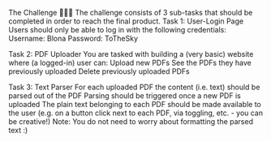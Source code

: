 The Challenge 🧗🏽‍♀️
The challenge consists of 3 sub-tasks that should be completed in order to reach the final product.
Task 1: User-Login Page
Users should only be able to log in with the following credentials:
Username: Blona
Password: ToTheSky

Task 2: PDF Uploader
You are tasked with building a (very basic) website where (a logged-in) user can:
Upload new PDFs
See the PDFs they have previously uploaded
Delete previously uploaded PDFs

Task 3: Text Parser
For each uploaded PDF the content (i.e. text) should be parsed out of the PDF
Parsing should be triggered once a new PDF is uploaded
The plain text belonging to each PDF should be made available to the user (e.g. on a button click next to each PDF, via toggling, etc. - you can be creative!)
Note: You do not need to worry about formatting the parsed text :)
